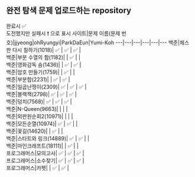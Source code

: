 ## 완전 탐색 문제 업로드하는 repository
완료시 ✅ <br>
도전했지만 실패시 ❗ 으로 표시
사이트|문제 이름(문제 번호)|jjyeong|ohRyungyi|ParkDaEun|Yumi-Koh
---|---|---|---|---|---
백준|체스판 다시 칠하기(1018)| ✅ | ✅ | ✅ |  
백준|부분 수열의 합(1182)|  | ✅ |  |  
백준|영화감독 숌(1436)|  | ✅ | ✅ |  
백준|암호 만들기(1759)|  | ✅ |  |  
백준|부분합(2231)|  | ✅ | ✅ |  
백준|일곱난쟁이(2309)| ✅ | ✅ | ✅ |  
백준|블랙잭(2798)| ✅ | ✅ | ✅ |  
백준|덩치(7568)| ✅ | ✅ | ✅ |  
백준|N-Queen(9663)|  |  |  |  
백준|외판원순회2(10971)|  |  |  |  
백준|모든순열(10974)| ✅ | ✅ |  |  
백준|꽃길(14620)|  | ✅ |  |  
백준|스타트와 링크(14889)| ✅ | ✅ |  |  
백준|마인크래프트(18111)|  | ✅ |  |  
프로그래머스|모의고사| ✅ | ✅ | ✅ |  
프로그래머스|소수찾기| ✅ | ✅ | ✅ |  
프로그래머스|카펫|  | ✅ | ✅ |  
